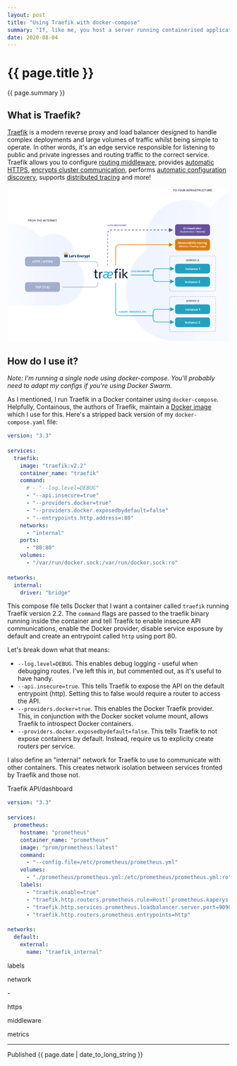 ```yaml
---
layout: post
title: "Using Traefik with docker-compose"
summary: "If, like me, you host a server running containerised applications and want the operational cost of using an orchastrator such as Kubernetes, you'll probably find that running a docker-compose stack does everything you need. However systems like Kubernetes and applications designed specifically for Kubernetes solve lots of common problems; one such problem is cluster/server ingress (exposing applications internal to your server to external traffic). In this post, I'll discuss how I use Traefik to manage ingress to my server using docker-compose."
date: 2020-08-04
---
```


# {{ page.title }}

{{ page.summary }}

## What is Traefik? 

[Traefik](https://traefik.io) is a modern reverse proxy and load balancer designed to handle complex deployments and large volumes of traffic whilst being simple to operate. In other words, it's an edge service responsible for listening to public and private ingresses and routing traffic to the correct service. Traefik allows you to configure [routing middleware](https://docs.traefik.io/middlewares/overview/), provides [automatic HTTPS](https://docs.traefik.io/https/acme/), [encrypts cluster communication](https://docs.traefik.io/https/tls/#client-authentication-mtls), performs [automatic configuration discovery](https://docs.traefik.io/providers/overview/), supports [distributed tracing](https://docs.traefik.io/observability/tracing/overview/) and more!

![Traefik overview image](/img/traefik-and-docker/overview.png "Traefik overview image")


## How do I use it?

*Note: I'm running a single node using docker-compose. You'll probably need to adapt my configs if you're using Docker Swarm.*

As I mentioned, I run Traefik in a Docker container using `docker-compose`. Helpfully, Containous, the authors of Traefik, maintain a [Docker image](https://hub.docker.com/_/traefik) which I use for this. Here's a stripped back version of my `docker-compose.yaml` file:

```yaml
version: "3.3"

services:
  traefik:
    image: "traefik:v2.2"
    container_name: "traefik"
    command:
      # - "--log.level=DEBUG"
      - "--api.insecure=true"
      - "--providers.docker=true"
      - "--providers.docker.exposedbydefault=false"
      - "--entrypoints.http.address=:80"
    networks:
      - "internal"
    ports:
      - "80:80"
    volumes:
      - "/var/run/docker.sock:/var/run/docker.sock:ro"

networks:
  internal:
    driver: "bridge"
```

This compose file tells Docker that I want a container called `traefik` running Traefik version 2.2. The `command` flags are passed to the traefik binary running inside the container and tell Traefik to enable insecure API communications, enable the Docker provider, disable service exposure by default and create an entrypoint called `http` using port 80.

Let's break down what that means:

- `--log.level=DEBUG`. This enables debug logging - useful when debugging routes. I've left this in, but commented out, as it's useful to have handy.
- `--api.insecure=true`. This tells Traefik to expose the API on the default entrypoint (http). Setting this to false would require a router to access the API.
- `--providers.docker=true`. This enables the Docker Traefik provider. This, in conjunction with the Docker socket volume mount, allows Traefik to introspect Docker containers.
- `--providers.docker.exposedbydefault=false`. This tells Traefik to not expose containers by default. Instead, require us to explicity create routers per service.

I also define an "internal" network for Traefik to use to communicate with other containers. This creates network isolation between services fronted by Traefik and those not.



Traefik API/dashboard




```yaml
version: "3.3"

services:
  prometheus:
    hostname: "prometheus"
    container_name: "prometheus"
    image: "prom/prometheus:latest"
    command:
      - "--config.file=/etc/prometheus/prometheus.yml"
    volumes:
      - "./prometheus/prometheus.yml:/etc/prometheus/prometheus.yml:ro"
    labels:
      - "traefik.enable=true"
      - "traefik.http.routers.prometheus.rule=Host(`prometheus.kaperys.io`)"
      - "traefik.http.services.prometheus.loadbalancer.server.port=9090"
      - "traefik.http.routers.prometheus.entrypoints=http"

networks:
  default:
    external:
      name: "traefik_internal"
```

labels

network

_-_

https

middleware

metrics


---

Published {{ page.date | date_to_long_string }}
